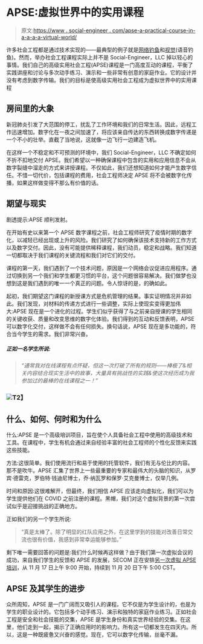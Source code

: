 # APSE:虚拟世界中的实用课程

> 原文:[https://www . social-engineer . com/apse-a-practical-course-in-a-a-a-a-virtual-world/](https://www.social-engineer.com/apse-a-practical-course-in-a-virtual-world/)

许多社会工程都是通过技术实现的——最典型的例子就是[网络钓鱼](https://www.social-engineer.org/framework/attack-vectors/phishing-attacks-2/)和[视觉](https://www.social-engineer.org/framework/attack-vectors/vishing/)(语音钓鱼)。然而，举办社会工程课程实际上并不是 Social-Engineer，LLC 掉以轻心的事情。我们自己的高级实用社会工程(APSE)课程是一门高度互动的课程，平衡了实践讲座和讨论与多次动手练习、演示和一些非常有创意的家庭作业。它的设计并没有考虑到数字传输。我们的目标是使高级实用社会工程成为虚拟世界中的实用课程

## 房间里的大象

新冠肺炎引发了大范围的停工，扰乱了工作环境和我们的日常生活。因此，远程工作迅速增加。数字化在一夜之间加速了，将应该亲自传达的东西转换成数字传递是一个不小的壮举。直截了当地说，这就像一边飞行一边建造飞机。

在这样一个不稳定和不可预测的环境中，我们 Social-Engineer，LLC 不确定如何不折不扣地交付 APSE。我们希望以一种确保课程中包含的实用和应用信息不会从数字裂缝中溜走的方式来讲授课程。不仅如此，我们还想知道如何才能产生数字信任。不惜一切代价，包括课程的费用，社会工程师决定 APSE 将不会被数字化传播，如果这样做变得不那么有价值的话。

## 期望与现实

剧透提示:APSE 顺利发射。

在开始有史以来第一个 APSE 数字课程之前，社会工程师研究了疫情时期的数字化，以减轻已经出现或上升的风险。我们研究了如何确保该技术支持新的工作方式以及数字交付。因此，没有可能提供稀释课程，我们动员，稳定和战略。我们知道一切都取决于我们课程的关键流程和我们对它们的交付。

课程的第一天，我们遇到了一个技术问题，原因是一个网络会议促进应用程序。通过切换到另一个我们和学生都更习惯的平台，这个问题很容易解决。我们做梦也没想到这是我们遇到的唯一一个真正的问题。令人惊讶的是，的确如此。

起初，我们期望这门课程的新授课方式是危机管理的结果。事实证明情况并非如此。我们发现，对材料的传递方式进行一些调整，实际上使现实变得更加伟大:APSE 现在是一个进化的过程。学生们似乎获得了与之前亲自授课的学生相同的关键收获、质量和改变思维的数字化体验。我们得到的互动和反馈表明，APSE 可以数字化交付，这样做不会有任何损失。换句话说，APSE 现在是多功能的，符合当今学生的需求。我们非常兴奋。

##### 正如一名学生所说:

> *“通常我对在线课程有点怀疑，但这一次打破了所有的规则——棒极了&相关内容结合现实生活中的故事，大量具有挑战性的实践&使这次经历成为我参加过的最棒的在线课程之一！”*

### **![](../Images/007364b5da77bee9d8dbb31b2eb6a58c.png)T2】**

## 什么、如何、何时和为什么

什么:APSE 是一个高级培训项目，旨在使个人具备社会工程中使用的高级技术和工具。在课程中，学生有机会通过来自经验丰富的社会工程师的个性化反馈来实践这些技能。

方法:这很简单。我们使用流行和易于使用的托管软件，我们有无与伦比的内容。那不是吹牛。APSE 汇集了世界上一些最重要的专家和最伟大的头脑的知识，从罗宾·德雷克，罗伯特·钱迪尼博士，乔·纳瓦罗和保罗·艾克曼博士，仅举几例。

时间和原因:这很难解开，但最终，我们相信 APSE 应该走向虚拟化，我们可以为学生提供他们在 COVID 之前注册的课程。黑帽，我们对这个虚拟背景的第一次尝试似乎是迎接挑战的正确地方。

正如我们的另一个学生所说:

> “真是太棒了。除了明显的红队应用之外，在这里学到的技能对改善日常交流也很有价值，我感到非常幸运能够参加。”

剩下唯一需要回答的问题是:我们什么时候再这样做？由于我们第一次虚拟会议的成功，来自我们学生的反馈和 APSE 的发展，SECOM 正在安排[另一次虚拟 APSE 培训](https://www.social-engineer.com/training/advanced-practical-social-engineering-training/)，从 11 月 17 日上午 9:00 开始，持续到 11 月 20 日下午 5:00 CST。

## APSE 及其学生的进步

众所周知，APSE 是一门广阔而又吸引人的课程。它不仅是为学生设计的，也是为学生的职业设计的。它包括多个动手练习、演示和独特的家庭作业练习。正如社会工程是安全和社会技能的交集，APSE 是学生身份和真实世界经验的交集。在这里，他们走到一起，揭示了正确应用时的影响力。所有这一切都发生在四天内。所以，这是一种既疲惫又兴奋的感觉。现在，它可以数字化传输，丝毫不漏。